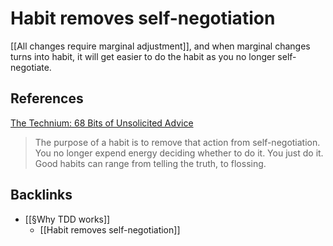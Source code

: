 # Habit removes self-negotiation
[[All changes require marginal adjustment]], and when marginal changes turns into habit, it will get easier to do the habit as you no longer self-negotiate.

## References
[The Technium: 68 Bits of Unsolicited Advice](https://kk.org/thetechnium/68-bits-of-unsolicited-advice/)
> The purpose of a habit is to remove that action from self-negotiation. You no longer expend energy deciding whether to do it. You just do it. Good habits can range from telling the truth, to flossing.

## Backlinks
* [[§Why TDD works]]
	* [[Habit removes self-negotiation]]

<!-- #evergreen #habit -->

<!-- {BearID:3409291B-4AEB-4391-9139-5FC17ED2ED19-1211-000031C0A519BEBC} -->
